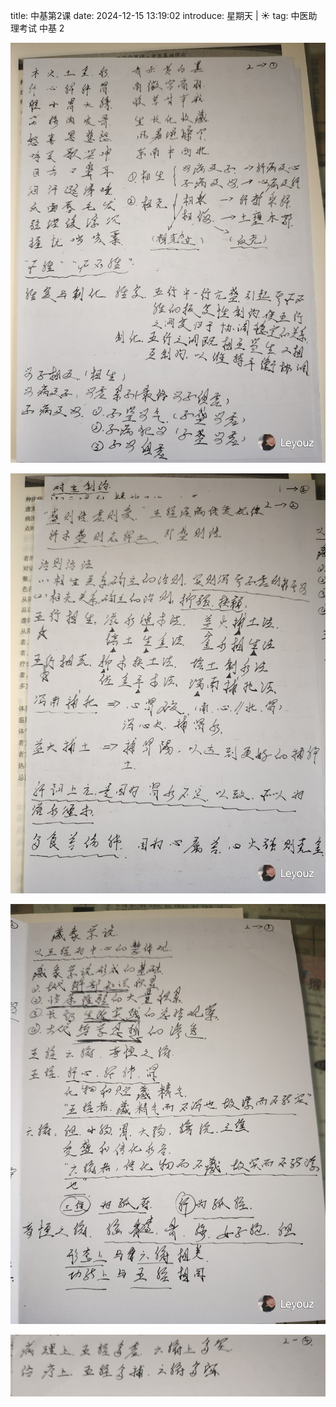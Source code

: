 title: 中基第2课
date: 2024-12-15 13:19:02
introduce: 星期天 | ☀️
tag: 中医助理考试 中基 2

![5](/static/img/2024/10/25/5.jpg)

![6](/static/img/2024/10/25/6.jpg)

![7](/static/img/2024/10/25/7.jpg)

![8](/static/img/2024/10/25/8.jpg)

